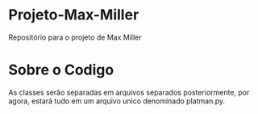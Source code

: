 # Projeto-Max-Miller
Repositório para o projeto de Max Miller

# Sobre o Codigo
As classes serão separadas em arquivos separados posteriormente, por agora, estará tudo em um arquivo unico denominado platman.py.

